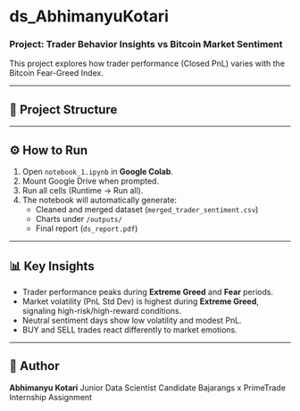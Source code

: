 
# ds_AbhimanyuKotari

### Project: Trader Behavior Insights vs Bitcoin Market Sentiment

This project explores how trader performance (Closed PnL) varies with the Bitcoin Fear-Greed Index.

---

## 📁 Project Structure

---

## ⚙️ How to Run

1. Open `notebook_1.ipynb` in **Google Colab**.
2. Mount Google Drive when prompted.
3. Run all cells (Runtime -> Run all).
4. The notebook will automatically generate:
   - Cleaned and merged dataset (`merged_trader_sentiment.csv`)
   - Charts under `/outputs/`
   - Final report (`ds_report.pdf`)

---

## 📊 Key Insights

- Trader performance peaks during **Extreme Greed** and **Fear** periods.
- Market volatility (PnL Std Dev) is highest during **Extreme Greed**, signaling high-risk/high-reward conditions.
- Neutral sentiment days show low volatility and modest PnL.
- BUY and SELL trades react differently to market emotions.

---

## 👤 Author
**Abhimanyu Kotari**
Junior Data Scientist Candidate
Bajarangs x PrimeTrade Internship Assignment
